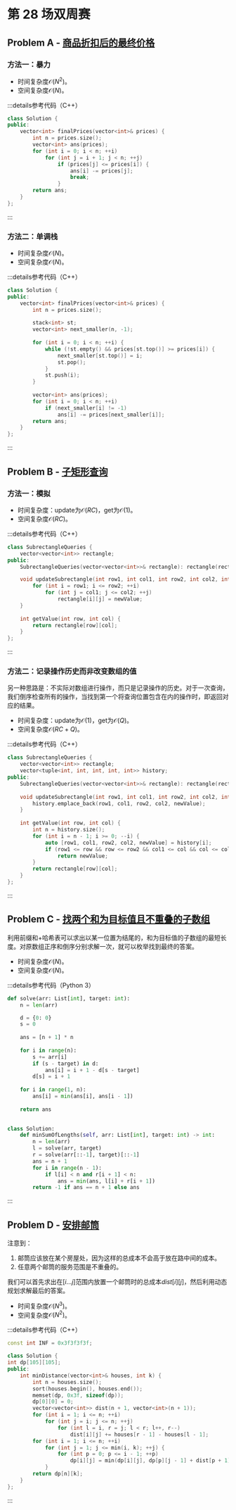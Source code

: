 # 第 28 场双周赛

## Problem A - [商品折扣后的最终价格](https://leetcode.cn/problems/final-prices-with-a-special-discount-in-a-shop/)

### 方法一：暴力

- 时间复杂度$\mathcal{O}(N^2)$。
- 空间复杂度$\mathcal{O}(N)$。

:::details参考代码（C++）

```cpp
class Solution {
public:
    vector<int> finalPrices(vector<int>& prices) {
        int n = prices.size();
        vector<int> ans(prices);
        for (int i = 0; i < n; ++i)
            for (int j = i + 1; j < n; ++j)
                if (prices[j] <= prices[i]) {
                    ans[i] -= prices[j];
                    break;
                }
        return ans;
    }
};
```

:::

### 方法二：单调栈

- 时间复杂度$\mathcal{O}(N)$。
- 空间复杂度$\mathcal{O}(N)$。

:::details参考代码（C++）

```cpp
class Solution {
public:
    vector<int> finalPrices(vector<int>& prices) {
        int n = prices.size();
        
        stack<int> st;
        vector<int> next_smaller(n, -1);
        
        for (int i = 0; i < n; ++i) {
            while (!st.empty() && prices[st.top()] >= prices[i]) {
                next_smaller[st.top()] = i;
                st.pop();
            }
            st.push(i);
        }
            
        vector<int> ans(prices);
        for (int i = 0; i < n; ++i)
            if (next_smaller[i] != -1)
                ans[i] -= prices[next_smaller[i]];
        return ans;
    }
};
```

:::

## Problem B - [子矩形查询](https://leetcode.cn/problems/subrectangle-queries/)

### 方法一：模拟

- 时间复杂度：update为$\mathcal{O}(RC)$，get为$\mathcal{O}(1)$。
- 空间复杂度$\mathcal{O}(RC)$。

:::details参考代码（C++）

```cpp
class SubrectangleQueries {
    vector<vector<int>> rectangle;
public:
    SubrectangleQueries(vector<vector<int>>& rectangle): rectangle(rectangle) {}

    void updateSubrectangle(int row1, int col1, int row2, int col2, int newValue) {
        for (int i = row1; i <= row2; ++i)
            for (int j = col1; j <= col2; ++j)
                rectangle[i][j] = newValue;
    }
    
    int getValue(int row, int col) {
        return rectangle[row][col];
    }
};
```

:::

### 方法二：记录操作历史而非改变数组的值

另一种思路是：不实际对数组进行操作，而只是记录操作的历史。对于一次查询，我们倒序检查所有的操作，当找到第一个将查询位置包含在内的操作时，即返回对应的结果。

- 时间复杂度：update为$\mathcal{O}(1)$，get为$\mathcal{O}(Q)$。
- 空间复杂度$\mathcal{O}(RC+Q)$。

:::details参考代码（C++）

```cpp
class SubrectangleQueries {
    vector<vector<int>> rectangle;
    vector<tuple<int, int, int, int, int>> history;
public:
    SubrectangleQueries(vector<vector<int>>& rectangle): rectangle(rectangle) {}
    
    void updateSubrectangle(int row1, int col1, int row2, int col2, int newValue) {
        history.emplace_back(row1, col1, row2, col2, newValue);
    }
    
    int getValue(int row, int col) {
        int n = history.size();
        for (int i = n - 1; i >= 0; --i) {
            auto [row1, col1, row2, col2, newValue] = history[i];
            if (row1 <= row && row <= row2 && col1 <= col && col <= col2)
                return newValue;
        }
        return rectangle[row][col];
    }
};
```

:::

## Problem C - [找两个和为目标值且不重叠的子数组](https://leetcode.cn/problems/find-two-non-overlapping-sub-arrays-each-with-target-sum/)

利用前缀和+哈希表可以求出以某一位置为结尾的，和为目标值的子数组的最短长度。对原数组正序和倒序分别求解一次，就可以枚举找到最终的答案。

- 时间复杂度$\mathcal{O}(N)$。
- 空间复杂度$\mathcal{O}(N)$。

:::details参考代码（Python 3）

```python
def solve(arr: List[int], target: int):
    n = len(arr)

    d = {0: 0}
    s = 0
    
    ans = [n + 1] * n
    
    for i in range(n):
        s += arr[i]
        if (s - target) in d:
            ans[i] = i + 1 - d[s - target]
        d[s] = i + 1
    
    for i in range(1, n):
        ans[i] = min(ans[i], ans[i - 1])
        
    return ans
    

class Solution:
    def minSumOfLengths(self, arr: List[int], target: int) -> int:
        n = len(arr)
        l = solve(arr, target)
        r = solve(arr[::-1], target)[::-1]
        ans = n + 1
        for i in range(n - 1):
            if l[i] < n and r[i + 1] < n:
                ans = min(ans, l[i] + r[i + 1])
        return -1 if ans == n + 1 else ans

```

:::

## Problem D - [安排邮筒](https://leetcode.cn/problems/allocate-mailboxes/)

注意到：

1. 邮筒应该放在某个房屋处，因为这样的总成本不会高于放在路中间的成本。
2. 任意两个邮筒的服务范围是不重叠的。

我们可以首先求出在$[i\dots j]$范围内放置一个邮筒时的总成本$dist[i][j]$，然后利用动态规划求解最后的答案。

- 时间复杂度$\mathcal{O}(N^3)$。
- 空间复杂度$\mathcal{O}(N^2)$。

:::details参考代码（C++）

```cpp
const int INF = 0x3f3f3f3f;

class Solution {
int dp[105][105];
public:
    int minDistance(vector<int>& houses, int k) {
        int n = houses.size();
        sort(houses.begin(), houses.end());
        memset(dp, 0x3f, sizeof(dp));
        dp[0][0] = 0;
        vector<vector<int>> dist(n + 1, vector<int>(n + 1));
        for (int i = 1; i <= n; ++i)
            for (int j = i; j <= n; ++j)
                for (int l = i, r = j; l < r; l++, r--)
                    dist[i][j] += houses[r - 1] - houses[l - 1];
        for (int i = 1; i <= n; ++i)
            for (int j = 1; j <= min(i, k); ++j) {
                for (int p = 0; p <= i - 1; ++p)
                    dp[i][j] = min(dp[i][j], dp[p][j - 1] + dist[p + 1][i]);
            }
        return dp[n][k];
    }
};
```

:::

